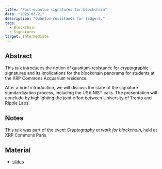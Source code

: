 ```yaml
---
title: "Post-quantum signatures for blockchain"
date: "2025-03-21"
description: "Quantum-resistance for ledgers."
tags:
  - Blockchain
  - Signatures
target: Intermediate
---
```


## Abstract

This talk introduces the notion of quantum-resistance for cryptographic signatures and its implications for the blockchain panorama for students at the XRP Commons Acquarium residence.

After a brief introduction, we will discuss the state of the signature standardization process, including the USA NIST calls. The presentation will conclude by highlighting the joint effort between University of Trento and Ripple Labs.

## Notes

This talk was part of the event [_Cryptography at work for blockchain_](https://www.eventbrite.fr/e/cryptography-at-work-for-blockchain-tickets-1280720753249), held at XRP Commons Paris. 

## Material

- [slides](/pdfs/presentation_pqsignatures_2025-03-21.pdf)

